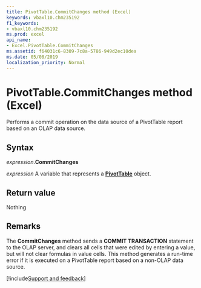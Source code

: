 ```yaml
---
title: PivotTable.CommitChanges method (Excel)
keywords: vbaxl10.chm235192
f1_keywords:
- vbaxl10.chm235192
ms.prod: excel
api_name:
- Excel.PivotTable.CommitChanges
ms.assetid: f64031c6-8309-7c8a-5786-949d2ec10dea
ms.date: 05/08/2019
localization_priority: Normal
---
```



# PivotTable.CommitChanges method (Excel)

Performs a commit operation on the data source of a PivotTable report based on an OLAP data source.


## Syntax

_expression_.**CommitChanges**

_expression_ A variable that represents a **[PivotTable](Excel.PivotTable.md)** object.


## Return value

Nothing


## Remarks

The **CommitChanges** method sends a **COMMIT TRANSACTION** statement to the OLAP server, and clears all cells that were edited by entering a value, but will not clear formulas in value cells. This method generates a run-time error if it is executed on a PivotTable report based on a non-OLAP data source.




[!include[Support and feedback](~/includes/feedback-boilerplate.md)]